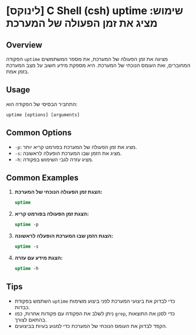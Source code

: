 # [לינוקס] C Shell (csh) uptime שימוש: מציג את זמן הפעולה של המערכת

## Overview
הפקודה `uptime` מציגה את זמן הפעולה של המערכת, את מספר המשתמשים המחוברים, ואת העומס הנוכחי של המערכת. היא מספקת מידע חשוב על מצב המערכת בזמן אמת.

## Usage
התחביר הבסיסי של הפקודה הוא:
```
uptime [options] [arguments]
```

## Common Options
- `-p`: מציג את זמן הפעולה של המערכת בפורמט קריא יותר.
- `-s`: מציג את הזמן שבו המערכת הופעלה לראשונה.
- `-h`: מציג עזרה לגבי השימוש בפקודה.

## Common Examples
1. **הצגת זמן הפעולה הנוכחי של המערכת:**
   ```csh
   uptime
   ```

2. **הצגת זמן הפעולה בפורמט קריא:**
   ```csh
   uptime -p
   ```

3. **הצגת הזמן שבו המערכת הופעלה לראשונה:**
   ```csh
   uptime -s
   ```

4. **הצגת מידע עם עזרה:**
   ```csh
   uptime -h
   ```

## Tips
- השתמש בפקודת `uptime` כדי לבדוק את ביצועי המערכת לפני ביצוע משימות כבדות.
- ניתן לשלב את הפקודה עם פקודות אחרות, כמו `grep`, כדי לסנן את התוצאות בהתאם לצורך.
- הקפד לבדוק את העומס הנוכחי של המערכת כדי למנוע בעיות בביצועים.